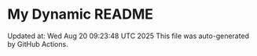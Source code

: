 # My Dynamic README
Updated at: Wed Aug 20 09:23:48 UTC 2025
This file was auto-generated by GitHub Actions.
